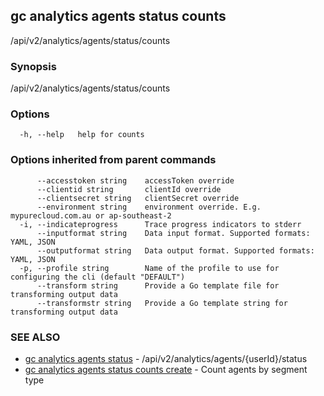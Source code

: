 ## gc analytics agents status counts

/api/v2/analytics/agents/status/counts

### Synopsis

/api/v2/analytics/agents/status/counts

### Options

```
  -h, --help   help for counts
```

### Options inherited from parent commands

```
      --accesstoken string    accessToken override
      --clientid string       clientId override
      --clientsecret string   clientSecret override
      --environment string    environment override. E.g. mypurecloud.com.au or ap-southeast-2
  -i, --indicateprogress      Trace progress indicators to stderr
      --inputformat string    Data input format. Supported formats: YAML, JSON
      --outputformat string   Data output format. Supported formats: YAML, JSON
  -p, --profile string        Name of the profile to use for configuring the cli (default "DEFAULT")
      --transform string      Provide a Go template file for transforming output data
      --transformstr string   Provide a Go template string for transforming output data
```

### SEE ALSO

* [gc analytics agents status](gc_analytics_agents_status.html)	 - /api/v2/analytics/agents/{userId}/status
* [gc analytics agents status counts create](gc_analytics_agents_status_counts_create.html)	 - Count agents by segment type


